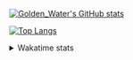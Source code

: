 [![Golden_Water's GitHub stats](https://github-readme-stats.vercel.app/api?username=BillGoldenWater)](https://github.com/anuraghazra/github-readme-stats)

[![Top Langs](https://github-readme-stats.vercel.app/api/top-langs/?username=BillGoldenWater&layout=compact&langs_count=10)](https://github.com/anuraghazra/github-readme-stats)

<details>
  <summary>Wakatime stats</summary>
  
  [![Golden_Water's wakatime stats](https://github-readme-stats.vercel.app/api/wakatime?username=Golden_Water&layout=compact)](https://github.com/anuraghazra/github-readme-stats)
</details>
